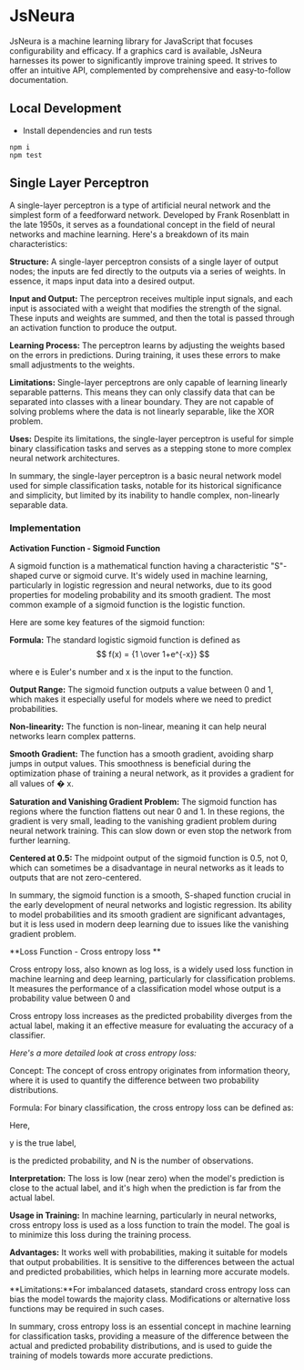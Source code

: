 # JsNeura

JsNeura is a machine learning library for JavaScript that focuses configurability and efficacy. If a graphics card is available, JsNeura harnesses its power to significantly improve training speed. It strives to offer an intuitive API, complemented by comprehensive and easy-to-follow documentation.

## Local Development
* Install dependencies and run tests
```
npm i
npm test
```

## Single Layer Perceptron
A single-layer perceptron is a type of artificial neural network and the simplest form of a feedforward network. Developed by Frank Rosenblatt in the late 1950s, it serves as a foundational concept in the field of neural networks and machine learning. Here's a breakdown of its main characteristics:

**Structure:** A single-layer perceptron consists of a single layer of output nodes; the inputs are fed directly to the outputs via a series of weights. In essence, it maps input data into a desired output.

**Input and Output:** The perceptron receives multiple input signals, and each input is associated with a weight that modifies the strength of the signal. These inputs and weights are summed, and then the total is passed through  an activation function to produce the output.

**Learning Process:** The perceptron learns by adjusting the weights based on the errors in predictions. During training, it uses these errors to make small adjustments to the weights.

**Limitations:** Single-layer perceptrons are only capable of learning linearly separable patterns. This means they can only classify data that can be separated into classes with a linear boundary. They are not capable of solving problems where the data is not linearly separable, like the XOR problem.

**Uses:** Despite its limitations, the single-layer perceptron is useful for simple binary classification tasks and serves as a stepping stone to more complex neural network architectures.

In summary, the single-layer perceptron is a basic neural network model used for simple classification tasks, notable for its historical significance and simplicity, but limited by its inability to handle complex, non-linearly separable data.

### Implementation

**Activation Function - Sigmoid Function**

A sigmoid function is a mathematical function having a characteristic "S"-shaped curve or sigmoid curve. It's widely used in machine learning, particularly in logistic regression and neural networks, due to its good properties for modeling probability and its smooth gradient. The most common example of a sigmoid function is the logistic function.

Here are some key features of the sigmoid function:

**Formula:** The standard logistic sigmoid function is defined as 
$$ f(x) = {1 \over 1+e^{-x}} $$
 
where e is Euler's number and x is the input to the function.

**Output Range:** The sigmoid function outputs a value between 0 and 1, which makes it especially useful for models where we need to predict probabilities.

**Non-linearity:** The function is non-linear, meaning it can help neural networks learn complex patterns.

**Smooth Gradient:** The function has a smooth gradient, avoiding sharp jumps in output values. This smoothness is beneficial during the optimization phase of training a neural network, as it provides a gradient for all values of 
�
x.

**Saturation and Vanishing Gradient Problem:** The sigmoid function has regions where the function flattens out near 0 and 1. In these regions, the gradient is very small, leading to the vanishing gradient problem during neural network training. This can slow down or even stop the network from further learning.

**Centered at 0.5:** The midpoint output of the sigmoid function is 0.5, not 0, which can sometimes be a disadvantage in neural networks as it leads to outputs that are not zero-centered.

In summary, the sigmoid function is a smooth, S-shaped function crucial in the early development of neural networks and logistic regression. Its ability to model probabilities and its smooth gradient are significant advantages, but it is less used in modern deep learning due to issues like the vanishing gradient problem.  

**Loss Function - Cross entropy loss **

Cross entropy loss, also known as log loss, is a widely used loss function in machine learning and deep learning, particularly for classification problems. It measures the performance of a classification model whose output is a probability value between 0 and
 
 Cross entropy loss increases as the predicted probability diverges from the actual label, making it an effective measure for evaluating the accuracy of a classifier.

*Here's a more detailed look at cross entropy loss:*

Concept: The concept of cross entropy originates from information theory, where it is used to quantify the difference between two probability distributions.

Formula: For binary classification, the cross entropy loss can be defined as:


Here, 

y is the true label, 

​is the predicted probability, and 
N is the number of observations.

**Interpretation:** The loss is low (near zero) when the model's prediction is close to the actual label, and it's high when the prediction is far from the actual label. 

**Usage in Training:** In machine learning, particularly in neural networks, cross entropy loss is used as a loss function to train the model. The goal is to minimize this loss during the training process.

**Advantages:** It works well with probabilities, making it suitable for models that output probabilities.
It is sensitive to the differences between the actual and predicted probabilities, which helps in learning more accurate models.

**Limitations:**For imbalanced datasets, standard cross entropy loss can bias the model towards the majority class. Modifications or alternative loss functions may be required in such cases.

In summary, cross entropy loss is an essential concept in machine learning for classification tasks, providing a measure of the difference between the actual and predicted probability distributions, and is used to guide the training of models towards more accurate predictions.





